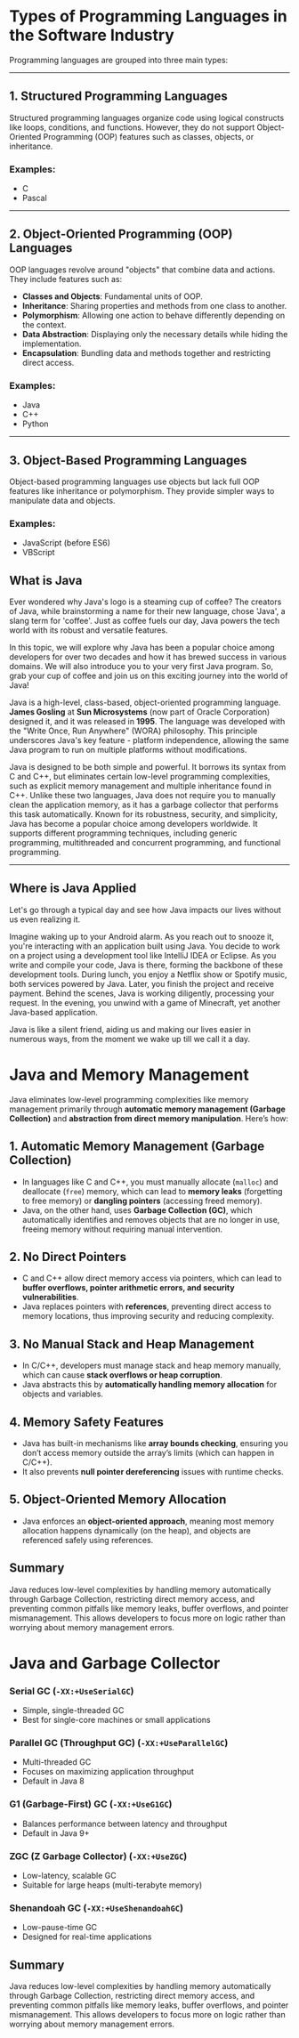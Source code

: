 # **Types of Programming Languages in the Software Industry**

Programming languages are grouped into three main types:

---

## 1. **Structured Programming Languages**

Structured programming languages organize code using logical constructs like loops, conditions, and functions. However, they do not support Object-Oriented Programming (OOP) features such as classes, objects, or inheritance.

### Examples:

- C
- Pascal

---

## 2. **Object-Oriented Programming (OOP) Languages**

OOP languages revolve around "objects" that combine data and actions. They include features such as:

- **Classes and Objects**: Fundamental units of OOP.
- **Inheritance**: Sharing properties and methods from one class to another.
- **Polymorphism**: Allowing one action to behave differently depending on the context.
- **Data Abstraction**: Displaying only the necessary details while hiding the implementation.
- **Encapsulation**: Bundling data and methods together and restricting direct access.

### Examples:

- Java
- C++
- Python

---

## 3. **Object-Based Programming Languages**

Object-based programming languages use objects but lack full OOP features like inheritance or polymorphism. They provide simpler ways to manipulate data and objects.

### Examples:

- JavaScript (before ES6)
- VBScript

## **What is Java**

Ever wondered why Java's logo is a steaming cup of coffee? The creators of Java, while brainstorming a name for their new language, chose 'Java', a slang term for 'coffee'. Just as coffee fuels our day, Java powers the tech world with its robust and versatile features.

In this topic, we will explore why Java has been a popular choice among developers for over two decades and how it has brewed success in various domains. We will also introduce you to your very first Java program. So, grab your cup of coffee and join us on this exciting journey into the world of Java!

Java is a high-level, class-based, object-oriented programming language. **James Gosling** at **Sun Microsystems** (now part of Oracle Corporation) designed it, and it was released in **1995**. The language was developed with the "Write Once, Run Anywhere" (WORA) philosophy. This principle underscores Java's key feature - platform independence, allowing the same Java program to run on multiple platforms without modifications.

Java is designed to be both simple and powerful. It borrows its syntax from C and C++, but eliminates certain low-level programming complexities, such as explicit memory management and multiple inheritance found in C++. Unlike these two languages, Java does not require you to manually clean the application memory, as it has a garbage collector that performs this task automatically. Known for its robustness, security, and simplicity, Java has become a popular choice among developers worldwide. It supports different programming techniques, including generic programming, multithreaded and concurrent programming, and functional programming.

---

## **Where is Java Applied**

Let's go through a typical day and see how Java impacts our lives without us even realizing it.

Imagine waking up to your Android alarm. As you reach out to snooze it, you're interacting with an application built using Java. You decide to work on a project using a development tool like IntelliJ IDEA or Eclipse. As you write and compile your code, Java is there, forming the backbone of these development tools. During lunch, you enjoy a Netflix show or Spotify music, both services powered by Java. Later, you finish the project and receive payment. Behind the scenes, Java is working diligently, processing your request. In the evening, you unwind with a game of Minecraft, yet another Java-based application.

Java is like a silent friend, aiding us and making our lives easier in numerous ways, from the moment we wake up till we call it a day.


# Java and Memory Management

Java eliminates low-level programming complexities like memory management primarily through **automatic memory management (Garbage Collection)** and **abstraction from direct memory manipulation**. Here’s how:

## 1. Automatic Memory Management (Garbage Collection)
- In languages like C and C++, you must manually allocate (`malloc`) and deallocate (`free`) memory, which can lead to **memory leaks** (forgetting to free memory) or **dangling pointers** (accessing freed memory).
- Java, on the other hand, uses **Garbage Collection (GC)**, which automatically identifies and removes objects that are no longer in use, freeing memory without requiring manual intervention.

## 2. No Direct Pointers
- C and C++ allow direct memory access via pointers, which can lead to **buffer overflows, pointer arithmetic errors, and security vulnerabilities**.
- Java replaces pointers with **references**, preventing direct access to memory locations, thus improving security and reducing complexity.

## 3. No Manual Stack and Heap Management
- In C/C++, developers must manage stack and heap memory manually, which can cause **stack overflows or heap corruption**.
- Java abstracts this by **automatically handling memory allocation** for objects and variables.

## 4. Memory Safety Features
- Java has built-in mechanisms like **array bounds checking**, ensuring you don’t access memory outside the array’s limits (which can happen in C/C++).
- It also prevents **null pointer dereferencing** issues with runtime checks.

## 5. Object-Oriented Memory Allocation
- Java enforces an **object-oriented approach**, meaning most memory allocation happens dynamically (on the heap), and objects are referenced safely using references.

## Summary
Java reduces low-level complexities by handling memory automatically through Garbage Collection, restricting direct memory access, and preventing common pitfalls like memory leaks, buffer overflows, and pointer mismanagement. This allows developers to focus more on logic rather than worrying about memory management errors.

# Java and Garbage Collector

### Serial GC (`-XX:+UseSerialGC`)
- Simple, single-threaded GC
- Best for single-core machines or small applications

### Parallel GC (Throughput GC) (`-XX:+UseParallelGC`)
- Multi-threaded GC
- Focuses on maximizing application throughput
- Default in Java 8

### G1 (Garbage-First) GC (`-XX:+UseG1GC`)
- Balances performance between latency and throughput
- Default in Java 9+

### ZGC (Z Garbage Collector) (`-XX:+UseZGC`)
- Low-latency, scalable GC
- Suitable for large heaps (multi-terabyte memory)

### Shenandoah GC (`-XX:+UseShenandoahGC`)
- Low-pause-time GC
- Designed for real-time applications

## Summary
Java reduces low-level complexities by handling memory automatically through Garbage Collection, restricting direct memory access, and preventing common pitfalls like memory leaks, buffer overflows, and pointer mismanagement. This allows developers to focus more on logic rather than worrying about memory management errors.
